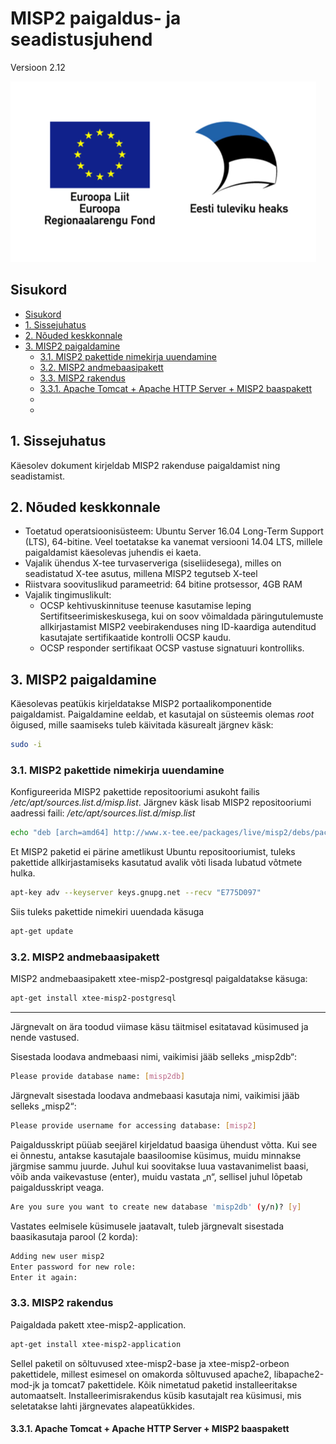 # MISP2 paigaldus- ja seadistusjuhend

Versioon 2.12



![sf-logo](img/sf.png)




## Sisukord

- [Sisukord](#sisukord)
- [1. Sissejuhatus](#1.-sissejuhatus)
- [2. Nõuded keskkonnale](#2.-nõuded-keskkonnale)
- [3. MISP2 paigaldamine](#3.-misp2-paigaldamine)
    * [3.1. MISP2 pakettide nimekirja uuendamine](#3.1.-misp2-pakettide-nimekirja-uuendamine)
    * [3.2. MISP2 andmebaasipakett](#3.2.-misp2-andmebaasipakett)
    * [3.3. MISP2 rakendus](#3.3.-misp2-rakendus)
    * [3.3.1. Apache Tomcat + Apache HTTP Server + MISP2 baaspakett](#3.3.1.-Apache-Tomcat-+-Apache-HTTP-Server-+-MISP2-baaspakett)
    * []()
    * []()

## 1. Sissejuhatus

Käesolev dokument kirjeldab MISP2 rakenduse paigaldamist ning seadistamist.

## 2. Nõuded keskkonnale

- Toetatud operatsioonisüsteem: Ubuntu Server 16.04 Long-Term Support (LTS), 64-bitine. Veel toetatakse ka  vanemat versiooni 14.04 LTS, millele paigaldamist käesolevas juhendis ei kaeta.
- Vajalik ühendus X-tee turvaserveriga (siseliidesega), milles on seadistatud X-tee asutus, millena MISP2 tegutseb X-teel
- Riistvara soovituslikud parameetrid: 64 bitine protsessor, 4GB RAM
- Vajalik tingimuslikult: 
    * OCSP kehtivuskinnituse teenuse kasutamise leping Sertifitseerimiskeskusega, kui on soov võimaldada päringutulemuste allkirjastamist MISP2 veebirakenduses ning ID-kaardiga autenditud kasutajate sertifikaatide kontrolli OCSP kaudu.
    * OCSP responder sertifikaat OCSP vastuse signatuuri kontrolliks.

## 3. MISP2 paigaldamine

Käesolevas peatükis kirjeldatakse MISP2 portaalikomponentide paigaldamist.
Paigaldamine eeldab, et kasutajal on süsteemis olemas *root* õigused, mille saamiseks tuleb käivitada käsurealt järgnev käsk:

```bash
sudo -i
```

### 3.1. MISP2 pakettide nimekirja uuendamine

Konfigureerida MISP2 pakettide repositooriumi asukoht failis */etc/apt/sources.list.d/misp.list*. Järgnev käsk lisab MISP2 repositooriumi aadressi faili: */etc/apt/sources.list.d/misp.list*

```bash
echo "deb [arch=amd64] http://www.x-tee.ee/packages/live/misp2/debs/packages xenial main">> /etc/apt/sources.list.d/misp.list
```

Et MISP2 paketid ei pärine ametlikust Ubuntu repositooriumist, tuleks pakettide allkirjastamiseks kasutatud avalik võti lisada lubatud võtmete hulka.

```bash
apt-key adv --keyserver keys.gnupg.net --recv "E775D097"
```

Siis tuleks pakettide nimekiri uuendada käsuga

```bash
apt-get update
```

### 3.2. MISP2 andmebaasipakett

MISP2 andmebaasipakett xtee-misp2-postgresql paigaldatakse käsuga:

```bash
apt-get install xtee-misp2-postgresql
```

---

Järgnevalt on ära toodud viimase käsu täitmisel esitatavad küsimused ja nende vastused.
 
Sisestada loodava andmebaasi nimi, vaikimisi jääb selleks „misp2db“:

```bash
Please provide database name: [misp2db]
```

Järgnevalt sisestada loodava andmebaasi kasutaja nimi, vaikimisi jääb selleks „misp2“:

```bash
Please provide username for accessing database: [misp2]
```

Paigaldusskript püüab seejärel kirjeldatud baasiga ühendust võtta. Kui see ei õnnestu, antakse kasutajale baasiloomise küsimus, muidu minnakse järgmise sammu juurde. Juhul kui soovitakse luua vastavanimelist baasi, võib anda vaikevastuse (enter), muidu vastata „n“, sellisel juhul lõpetab paigaldusskript veaga. 

```bash
Are you sure you want to create new database 'misp2db' (y/n)? [y]
```

Vastates eelmisele küsimusele jaatavalt, tuleb järgnevalt sisestada baasikasutaja parool (2 korda):

```bash
Adding new user misp2
Enter password for new role:
Enter it again:
```

### 3.3. MISP2 rakendus

Paigaldada pakett xtee-misp2-application.

```bash
apt-get install xtee-misp2-application
```

Sellel paketil on sõltuvused xtee-misp2-base ja xtee-misp2-orbeon pakettidele, millest esimesel on omakorda sõltuvused apache2, libapache2-mod-jk ja tomcat7 pakettidele. Kõik nimetatud paketid installeeritakse automaatselt. 
Installeerimisrakendus küsib kasutajalt rea küsimusi, mis seletatakse lahti järgnevates alapeatükkides.

#### 3.3.1. Apache Tomcat + Apache HTTP Server + MISP2 baaspakett
